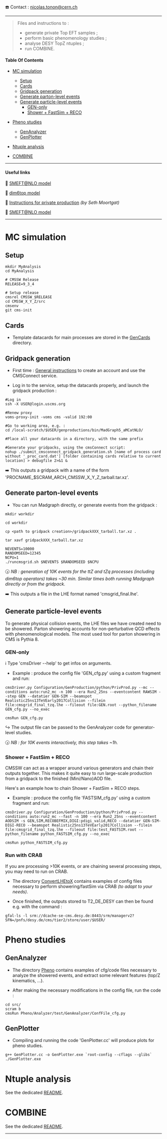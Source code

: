 <!--
```
CODE EXAMPLE
```

=== Emoji list (see https://gist.github.com/rxaviers/7360908)
:arrow_right:
:heavy_exclamation_mark:
:heavy_check_mark:
:link:
:white_check_mark:
:heavy_multiplication_x:
:x:
:negative_squared_cross_mark:
:bangbang:
:white_check_mark:
:copyright:
:clock430:
:no_entry:
:ok:
:arrow_right_hook:
:paperclip:
:open_file_folder:
:chart_with_upwards_trend:
:lock:
:hourglass:
:warning:
:construction:
:fr:
:one: :two: :hash:
:underage:
:put_litter_in_its_place:
:new:
-------------------------------------------->

:telephone: Contact : nicolas.tonon@cern.ch

<!-- > The only real mistake is the one from which we learn nothing. *-- John Powell* -->
_____________________________________________________________________________

> Files and instructions to :
> * generate private Top EFT samples ;
> * perform basic phenomenology studies ;
> * analyse DESY TopZ ntuples ;
> * run COMBINE.

#### Table Of Contents

* [MC simulation](https://github.com/nicolastonon/EFT-Simu-Pheno#MC-simulation)
    * [Setup](https://github.com/nicolastonon/EFT-Simu-Pheno#Setup)
    * [Cards](https://github.com/nicolastonon/EFT-Simu-Pheno#Cards)
    * [Gridpack generation](https://github.com/nicolastonon/EFT-Simu-Pheno#Gridpack-generation)
    * [Generate parton-level events](https://github.com/nicolastonon/EFT-Simu-Pheno#Generate-parton-level-events)
    * [Generate particle-level events](https://github.com/nicolastonon/EFT-Simu-Pheno#Generate-particle-level-events)
      * [GEN-only](https://github.com/nicolastonon/EFT-Simu-Pheno#GEN-only)
      * [Shower + FastSim + RECO](https://github.com/nicolastonon/EFT-Simu-Pheno#Shower--FastSim--RECO)

* [Pheno studies](https://github.com/nicolastonon/EFT-Simu-Pheno#Pheno-studies)
    * [GenAnalyzer](https://github.com/nicolastonon/EFT-Simu-Pheno#GenAnalyzer)
    * [GenPlotter](https://github.com/nicolastonon/EFT-Simu-Pheno#GenPlotter)

* [Ntuple analysis](https://github.com/nicolastonon/EFT-Simu-Pheno#Ntuple-analysis)

* [COMBINE](https://github.com/nicolastonon/EFT-Simu-Pheno#COMBINE)

_____________________________________________________________________________

#### Useful links

:link: [SMEFT@NLO model](http://feynrules.irmp.ucl.ac.be/wiki/SMEFTatNLO)

:link: [dim6top model](https://feynrules.irmp.ucl.ac.be/wiki/dim6top)

:link: [Instructions for private production](https://docs.google.com/document/d/1YghFcqPGS8lx4OIpHWtpNHD8keQQf1vL5XtAP4TJBuo) *(by Seth Moortgat)*

:link: [SMEFT@NLO model](http://feynrules.irmp.ucl.ac.be/wiki/SMEFTatNLO)

_____________________________________________________________________________

# MC simulation


## Setup

```
mkdir MyAnalysis
cd MyAnalysis

# CMSSW Release
RELEASE=9_3_4

# Setup release
cmsrel CMSSW_$RELEASE
cd CMSSW_X_Y_Z/src
cmsenv
git cms-init
```

## Cards

* Template datacards for main processes are stored in the [GenCards](https://github.com/nicolastonon/EFT-Simu-Pheno/tree/master/GenCards) directory.

## Gridpack generation

- First time : [General instructions](https://twiki.cern.ch/twiki/bin/view/CMSPublic/WorkBookCMSConnect) to create an account and use the CMSConnect service.

- Log in to the service, setup the datacards properly, and launch the gridpack production :

```
#Log in
ssh -X USER@login.uscms.org

#Renew proxy
voms-proxy-init -voms cms -valid 192:00

#Go to working area, e.g. :
cd /local-scratch/$USER/genproductions/bin/MadGraph5_aMCatNLO/

#Place all your datacards in a directory, with the same prefix

#Generate your gridpacks, using the cmsConnect script:
nohup ./submit_cmsconnect_gridpack_generation.sh [name of process card without '_proc_card.dat'] [folder containing cards relative to current location] > debugfile 2>&1 &
```

:arrow_right: This outputs a gridpack with a name of the form 'PROCNAME_$SCRAM_ARCH_CMSSW_X_Y_Z_tarball.tar.xz'.


## Generate parton-level events

- You can run Madgraph directly, or generate events from the gridpack :

```
mkdir workdir

cd workdir

cp <path to gridpack creation>/gridpackXXX_tarball.tar.xz .

tar xavf gridpackXXX_tarball.tar.xz

NEVENTS=10000
RANDOMSEED=12345
NCPU=1
./runcmsgrid.sh $NEVENTS $RANDOMSEED $NCPU
```

:clock430: *NB : generation of 10K events for the ttZ and tZq processes (including dim6top operators) takes ~30 min. Similar times both running Madgraph directly or from the gridpack.*

:arrow_right: This outputs a file in the LHE format named 'cmsgrid_final.lhe'.

## Generate particle-level events

To generate physical collision events, the LHE files we have created need to be showered.
Parton showering accounts for non-perturbative QCD  effects with phenomenological models.
The most used tool for parton showering in CMS is Pythia 8.

### GEN-only

:information_source: Type 'cmsDriver --help' to get infos on arguments.

- Example : produce the config file 'GEN_cfg.py' using a custom fragment and run:
```
cmsDriver.py Configuration/GenProduction/python/PrivProd.py --mc --conditions auto:run2_mc -n 100 --era Run2_25ns --eventcontent RAWSIM --step GEN --datatier GEN-SIM --beamspot Realistic25ns13TeVEarly2017Collision --filein file:cmsgrid_final_tzq.lhe --fileout file:GEN.root --python_filename GEN_cfg.py --no_exec

cmsRun GEN_cfg.py
```

:arrow_right_hook: The output file can be passed to the GenAnalyzer code for generator-level studies.

:clock430: *NB : for 10K events interactively, this step takes ~1h.*

### Shower + FastSim + RECO

CMSSW can act as a wrapper around various generators and chain their outputs together.
This makes it quite  easy to run large-scale production from a gridpack to the finished (Mini/Nano)AOD file.

Here's an example how to chain Shower + FastSim + RECO steps.

- Example : produce the config file 'FASTSIM_cfg.py' using a custom fragment and run:
```
cmsDriver.py Configuration/GenProduction/python/PrivProd.py --conditions auto:run2_mc --fast -n 100 --era Run2_25ns --eventcontent AODSIM -s GEN,SIM,RECOBEFMIX,DIGI:pdigi_valid,RECO --datatier GEN-SIM-DIGI-RECO --beamspot Realistic25ns13TeVEarly2017Collision --filein file:cmsgrid_final_tzq.lhe --fileout file:test_FASTSIM.root --python_filename python_FASTSIM_cfg.py --no_exec

cmsRun python_FASTSIM_cfg.py
```

### Run with CRAB

If you are processing >10K events, or are chaining several processing steps, you may need to run on CRAB.

- The directory [ConvertLHEtoX](https://github.com/nicolastonon/EFT-Simu-Pheno/tree/master/ConvertLHEtoX) contains examples of config files necessary to perform showering/fastSim via CRAB *(to adapt to your needs)*.

- Once finished, the outputs stored to T2_DE_DESY can then be found e.g. with the command :

```
gfal-ls -l srm://dcache-se-cms.desy.de:8443/srm/managerv2?SFN=/pnfs/desy.de/cms/tier2/store/user/$USER/
```


# Pheno studies

## GenAnalyzer

- The directory [Pheno](https://github.com/nicolastonon/EFT-Simu-Pheno/tree/master/Pheno) contains examples of cfg/code files necessary to analyze the showered events, and extract some relevant features (top/Z kinematics, ...).

- After making the necessary modifications in the config file, run the code :
```
cd src/
scram b
cmsRun Pheno/Analyzer/test/GenAnalyzer/ConfFile_cfg.py
```

## GenPlotter

- Compiling and running the code 'GenPlotter.cc' will produce plots for pheno studies.

```
g++ GenPlotter.cc -o GenPlotter.exe `root-config --cflags --glibs`
./GenPlotter.exe
```


# Ntuple analysis

See the dedicated [README](https://github.com/nicolastonon/EFT-Simu-Pheno/tree/master/myAnalysis/README.md).

# COMBINE

See the dedicated [README](https://github.com/nicolastonon/EFT-Simu-Pheno/tree/master/myAnalysis/COMBINE/README.md).


_____________________________________________________________________________


<!-- OBSOLETE, TO VERIFY, ...
